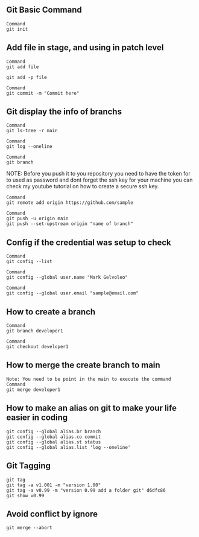 ## Git Basic Command 

```
Command
git init
```

## Add file in stage, and using in patch level
```
Command
git add file

git add -p file

```



```
Command
git commit -m "Commit here"
```

## Git display the info of branchs

```
Command
git ls-tree -r main
```

```
Command
git log --oneline
```

```
Command
git branch
```




NOTE: Before you push it to you repository you need to have the token for to used as password and dont forget the ssh key for your
machine you can check my youtube tutorial on how to create a secure ssh key.


```
Command
git remote add origin https://github.com/sample
```

```
Command
git push -u origin main 
git push --set-upstream origin "name of branch"
```

## Config if the credential was setup  to check
```
Command
git config --list
```

```
Command
git config --global user.name "Mark Gelvoleo"
```


```
Command
git config --global user.email "sample@email.com"
```


## How to create a branch
```
Command
git branch developer1
```

```
Command
git checkout developer1
```


## How to merge the create branch to main

```
Note: You need to be point in the main to execute the command
Command
git merge developer1
```

## How to make an alias on git to make your life easier in coding
```
git config --global alias.br branch
git config --global alias.co commit
git config --global alias.st status
git config --global alias.list 'log --oneline'
```

## Git Tagging
```
git tag
git tag -a v1.001 -m "version 1.00"
git tag -a v0.99 -m "version 0.99 add a folder git" d6dfc86
git show v0.99
```

## Avoid conflict by ignore
```
git merge --abort
```

